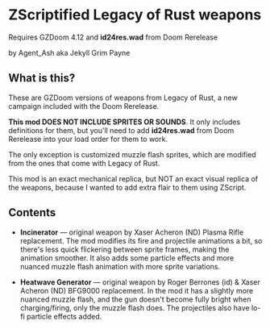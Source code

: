 # ZScriptified Legacy of Rust weapons

Requires GZDoom 4.12 and **id24res.wad** from Doom Rerelease

by Agent_Ash aka Jekyll Grim Payne

## What is this?

These are GZDoom versions of weapons from Legacy of Rust, a new campaign included with the Doom Rerelease.

**This mod DOES NOT INCLUDE SPRITES OR SOUNDS**. It only includes definitions for them, but you'll need to add **id24res.wad** from Doom Rerelease into your load order for them to work.

The only exception is customized muzzle flash sprites, which are modified from the ones that come with Legacy of Rust.

This mod is an exact mechanical replica, but NOT an exact visual replica of the weapons, because I wanted to add extra flair to them using ZScript.

## Contents

- **Incinerator** — original weapon by Xaser Acheron (ND)
  Plasma Rifle replacement. The mod modifies its fire and projectile animations a bit, so there's less quick flickering between sprite frames, making the animation smoother. It also adds some particle effects and more nuanced muzzle flash animation with more sprite variations.

- **Heatwave Generator** — original weapon by Roger Berrones (id) & Xaser Acheron (ND)
  BFG9000 replacement. In the mod it has a slightly more nuanced muzzle flash, and the gun doesn't become fully bright when charging/firing, only the muzzle flash does. The projectiles also have lo-fi particle effects added.
